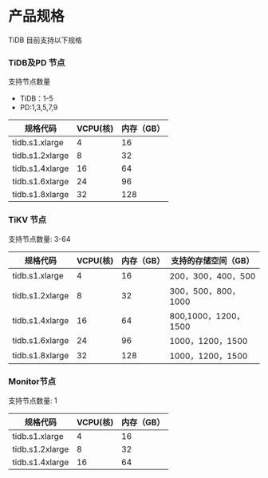 # 产品规格
TiDB 目前支持以下规格

### TiDB及PD 节点
支持节点数量
- TiDB：1-5
- PD:1,3,5,7,9

|规格代码|VCPU(核)|内存（GB）|
|-|-|-|
|tidb.s1.xlarge|4|16|
|tidb.s1.2xlarge|8|32|
|tidb.s1.4xlarge|16|64|
|tidb.s1.6xlarge|24|96|
|tidb.s1.8xlarge|32|128|

### TiKV 节点
支持节点数量: 3-64

|规格代码|VCPU(核)|内存（GB）|支持的存储空间（GB）|
|-|-|-|-|
|tidb.s1.xlarge|4|16|200，300，400，500|
|tidb.s1.2xlarge|8|32|300，500，800，1000|
|tidb.s1.4xlarge|16|64|800,1000，1200，1500|
|tidb.s1.6xlarge|24|96|1000，1200，1500|
|tidb.s1.8xlarge|32|128|1000，1200，1500|

### Monitor节点
支持节点数量: 1

|规格代码|VCPU(核)|内存（GB）|
|-|-|-|
|tidb.s1.xlarge|4|16|
|tidb.s1.2xlarge|8|32|
|tidb.s1.4xlarge|16|64|
